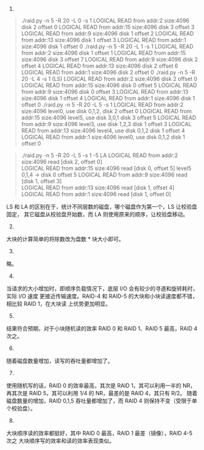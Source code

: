 1.
> ./raid.py  -n 5 -R 20 -L 0 -s 1
LOGICAL READ from addr:2 size:4096
  disk 2 offset 0
LOGICAL READ from addr:15 size:4096
  disk 3 offset 3
LOGICAL READ from addr:9 size:4096
  disk 1 offset 2
LOGICAL READ from addr:13 size:4096
  disk 1 offset 3
LOGICAL READ from addr:1 size:4096
  disk 1 offset 0
> ./raid.py  -n 5 -R 20 -L 1 -s 1
LOGICAL READ from addr:2 size:4096
  disk 1 offset 1
LOGICAL READ from addr:15 size:4096
  disk 3 offset 7
LOGICAL READ from addr:9 size:4096
  disk 2 offset 4
LOGICAL READ from addr:13 size:4096
  disk 2 offset 6
LOGICAL READ from addr:1 size:4096
  disk 2 offset 0
> ./raid.py  -n 5 -R 20 -L 4 -s 1 (LS)
LOGICAL READ from addr:2 size:4096
  disk 2 offset 0
LOGICAL READ from addr:15 size:4096
  disk 0 offset 5
LOGICAL READ from addr:9 size:4096
  disk 0 offset 3
LOGICAL READ from addr:13 size:4096
  disk 1 offset 4
LOGICAL READ from addr:1 size:4096
  disk 1 offset 0
> ./raid.py  -n 5 -R 20 -L 5 -s 1
LOGICAL READ from addr:2 size:4096
  level0, use disk 0,1,2, disk 2 offset 0
LOGICAL READ from addr:15 size:4096
  level5, use disk 3,0,1  disk 3 offset 5
LOGICAL READ from addr:9 size:4096
  level3, use disk 1,2,3  disk 1 offset 3
LOGICAL READ from addr:13 size:4096
  level4, use disk 0,1,2  disk 1 offset 4
LOGICAL READ from addr:1 size:4096
  level0, use disk 0,1,2  disk 1 offset 0

> ./raid.py  -n 5 -R 20 -L 5 -s 1 -5 LA
LOGICAL READ from addr:2 size:4096
  read  [disk 2, offset 0]   
LOGICAL READ from addr:15 size:4096
  read  [disk 0, offset 5] level5 0,1,4 -> disk 0 offset 5
LOGICAL READ from addr:9 size:4096
  read  [disk 1, offset 3]   
LOGICAL READ from addr:13 size:4096
  read  [disk 1, offset 4]   
LOGICAL READ from addr:1 size:4096
  read  [disk 1, offset 0]   

LS 和 LA 的区别在于，统计不同层数的磁盘，哪个磁盘作为第一个，LS 让校验盘固定，
其它磁盘从校验盘开始数，而 LA 则使用原来的顺序，让校验盘移动。

2.
大块的计算简单的将除数改为盘数 * 块大小即可。

3.
略。

4.
当请求的大小增加时，即顺序负载情况下，底层 I/O 会有较少的寻道和旋转耗时，实际 I/O 速度
更接近传输速度。RAID-4 和 RAID-5 的大块和小块读速度都不错，相比较 RAID 1，在大块读
上优势更加明显。

5.
结果符合预期，对于小块随机读的效率 RAID 0 和 RAID 1、RAID 5 最高，RAID 4 次之。

6.
随着磁盘数量增加，读写的吞吐量都增加了。

7.
使用随机写的话，RAID 0 的效率最高，其次是 RAID 1，其可以利用一半的 NR，再其次是
RAID 5，其可以利用 1/4 的 NR，最差的是 RAID 4，其只有 R/2。
随着磁盘数量的增加，RAID 0,1,5 吞吐量都增加了，而 RAID 4 则保持不变（受限于单个校验盘）。

8.
大块顺序读的效率都挺好，其中 RAID 0 最高，RAID 1 最差（镜像），RAID 4-5 次之
大块顺序写的效率和读的效率表现类似。